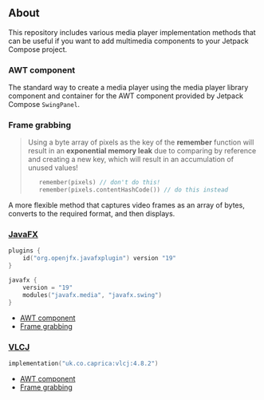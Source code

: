 ## About

This repository includes various media player implementation methods that can be useful if you want to add multimedia
components to your Jetpack Compose project.

### AWT component

The standard way to create a media player using the media player library component and container for the AWT component
provided by Jetpack Compose `SwingPanel`.

### Frame grabbing

> Using a byte array of pixels as the key of the **remember** function will result in an **exponential memory leak** due
> to comparing by reference and creating a new key, which will result in an accumulation of unused values!
> ```kotlin
>    remember(pixels) // don't do this!
>    remember(pixels.contentHashCode()) // do this instead
> ```

A more flexible method that captures video frames as an array of bytes, converts to the required format, and then
displays.

### [JavaFX](https://openjfx.io)

```kotlin
plugins {
    id("org.openjfx.javafxplugin") version "19"
}

javafx {
    version = "19"
    modules("javafx.media", "javafx.swing")
}
```

- [AWT component](https://github.com/numq/jetpack-compose-desktop-media-player/blob/master/src/main/kotlin/javafx/JfxComponentController.kt)
- [Frame grabbing](https://github.com/numq/jetpack-compose-desktop-media-player/blob/master/src/main/kotlin/javafx/JfxFrameController.kt)

### [VLCJ](https://github.com/caprica/vlcj)

```kotlin
implementation("uk.co.caprica:vlcj:4.8.2")
```

- [AWT component](https://github.com/numq/jetpack-compose-desktop-media-player/blob/master/src/main/kotlin/vlcj/VlcjComponentController.kt)
- [Frame grabbing](https://github.com/numq/jetpack-compose-desktop-media-player/blob/master/src/main/kotlin/vlcj/VlcjFrameController.kt)
